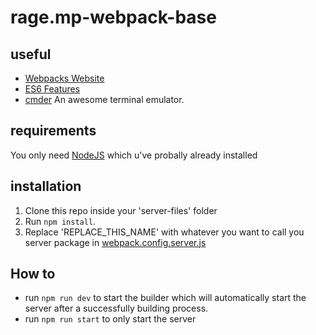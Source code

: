# rage.mp-webpack-base

## useful
* [Webpacks Website](https://webpack.js.org)
* [ES6 Features](http://es6-features.org)
* [cmder](http://cmder.net/) An awesome terminal emulator.

## requirements
You only need [NodeJS](https://nodejs.org/en/download/) which u've probally already installed

## installation
1. Clone this repo inside your 'server-files' folder
2. Run `npm install`.
3. Replace 'REPLACE_THIS_NAME' with whatever you want to call you server package in [webpack.config.server.js](https://github.com/araynimax/rage.mp-webpack-base/blob/master/webpack.config.server.js)

## How to
* run `npm run dev`   to start the builder which will automatically start the server after a successfully building process.
* run `npm run start` to only start the server 
